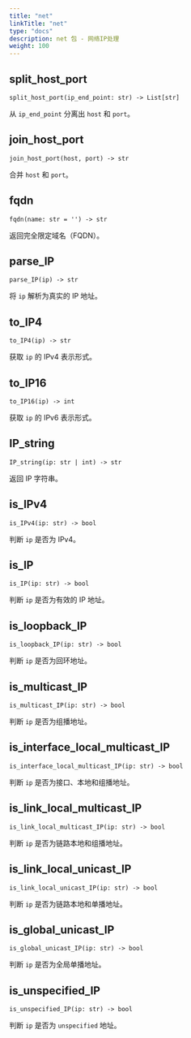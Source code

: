 ```yaml
---
title: "net"
linkTitle: "net"
type: "docs"
description: net 包 - 网络IP处理
weight: 100
---
```


## split_host_port

`split_host_port(ip_end_point: str) -> List[str]`

从 `ip_end_point` 分离出 `host` 和 `port`。

## join_host_port

`join_host_port(host, port) -> str`

合并 `host` 和 `port`。

## fqdn

`fqdn(name: str = '') -> str`

返回完全限定域名（FQDN）。

## parse_IP

`parse_IP(ip) -> str`

将 `ip` 解析为真实的 IP 地址。

## to_IP4

`to_IP4(ip) -> str`

获取 `ip` 的 IPv4 表示形式。

## to_IP16

`to_IP16(ip) -> int`

获取 `ip` 的 IPv6 表示形式。

## IP_string

`IP_string(ip: str | int) -> str`

返回 IP 字符串。

## is_IPv4

`is_IPv4(ip: str) -> bool`

判断 `ip` 是否为 IPv4。

## is_IP

`is_IP(ip: str) -> bool`

判断 `ip` 是否为有效的 IP 地址。

## is_loopback_IP

`is_loopback_IP(ip: str) -> bool`

判断 `ip` 是否为回环地址。

## is_multicast_IP

`is_multicast_IP(ip: str) -> bool`

判断 `ip` 是否为组播地址。

## is_interface_local_multicast_IP

`is_interface_local_multicast_IP(ip: str) -> bool`

判断 `ip` 是否为接口、本地和组播地址。

## is_link_local_multicast_IP

`is_link_local_multicast_IP(ip: str) -> bool`

判断 `ip` 是否为链路本地和组播地址。

## is_link_local_unicast_IP

`is_link_local_unicast_IP(ip: str) -> bool`

判断 `ip` 是否为链路本地和单播地址。

## is_global_unicast_IP

`is_global_unicast_IP(ip: str) -> bool`

判断 `ip` 是否为全局单播地址。

## is_unspecified_IP

`is_unspecified_IP(ip: str) -> bool`

判断 `ip` 是否为 `unspecified` 地址。
